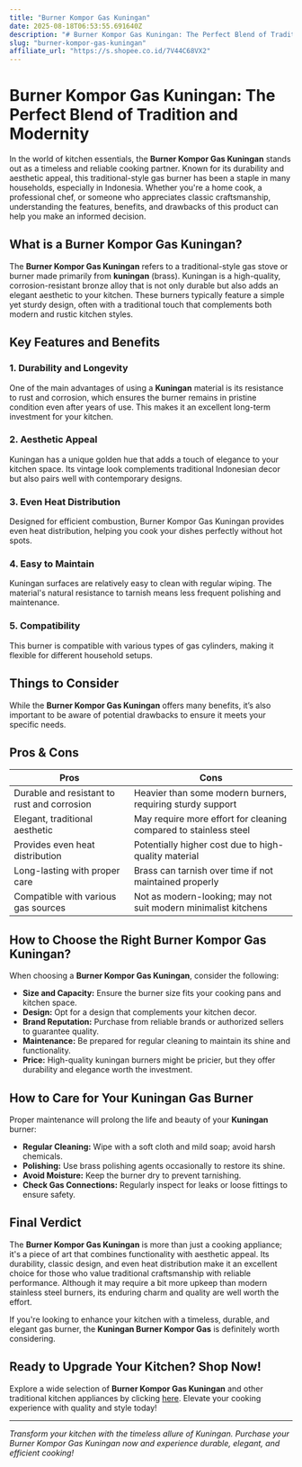 ```yaml
---
title: "Burner Kompor Gas Kuningan"
date: 2025-08-18T06:53:55.691640Z
description: "# Burner Kompor Gas Kuningan: The Perfect Blend of Tradition and Modernity..."
slug: "burner-kompor-gas-kuningan"
affiliate_url: "https://s.shopee.co.id/7V44C68VX2"
---
```

# Burner Kompor Gas Kuningan: The Perfect Blend of Tradition and Modernity

In the world of kitchen essentials, the **Burner Kompor Gas Kuningan** stands out as a timeless and reliable cooking partner. Known for its durability and aesthetic appeal, this traditional-style gas burner has been a staple in many households, especially in Indonesia. Whether you're a home cook, a professional chef, or someone who appreciates classic craftsmanship, understanding the features, benefits, and drawbacks of this product can help you make an informed decision.

## What is a Burner Kompor Gas Kuningan?

The **Burner Kompor Gas Kuningan** refers to a traditional-style gas stove or burner made primarily from **kuningan** (brass). Kuningan is a high-quality, corrosion-resistant bronze alloy that is not only durable but also adds an elegant aesthetic to your kitchen. These burners typically feature a simple yet sturdy design, often with a traditional touch that complements both modern and rustic kitchen styles.

## Key Features and Benefits

### 1. Durability and Longevity

One of the main advantages of using a **Kuningan** material is its resistance to rust and corrosion, which ensures the burner remains in pristine condition even after years of use. This makes it an excellent long-term investment for your kitchen.

### 2. Aesthetic Appeal

Kuningan has a unique golden hue that adds a touch of elegance to your kitchen space. Its vintage look complements traditional Indonesian decor but also pairs well with contemporary designs.

### 3. Even Heat Distribution

Designed for efficient combustion, Burner Kompor Gas Kuningan provides even heat distribution, helping you cook your dishes perfectly without hot spots.

### 4. Easy to Maintain

Kuningan surfaces are relatively easy to clean with regular wiping. The material's natural resistance to tarnish means less frequent polishing and maintenance.

### 5. Compatibility

This burner is compatible with various types of gas cylinders, making it flexible for different household setups.

## Things to Consider

While the **Burner Kompor Gas Kuningan** offers many benefits, it’s also important to be aware of potential drawbacks to ensure it meets your specific needs.

## Pros & Cons

| **Pros**                                              | **Cons**                                              |
|--------------------------------------------------------|-------------------------------------------------------|
| Durable and resistant to rust and corrosion          | Heavier than some modern burners, requiring sturdy support |
| Elegant, traditional aesthetic                       | May require more effort for cleaning compared to stainless steel |
| Provides even heat distribution                        | Potentially higher cost due to high-quality material |
| Long-lasting with proper care                        | Brass can tarnish over time if not maintained properly |
| Compatible with various gas sources                     | Not as modern-looking; may not suit modern minimalist kitchens |

## How to Choose the Right Burner Kompor Gas Kuningan?

When choosing a **Burner Kompor Gas Kuningan**, consider the following:

- **Size and Capacity:** Ensure the burner size fits your cooking pans and kitchen space.
- **Design:** Opt for a design that complements your kitchen decor.
- **Brand Reputation:** Purchase from reliable brands or authorized sellers to guarantee quality.
- **Maintenance:** Be prepared for regular cleaning to maintain its shine and functionality.
- **Price:** High-quality kuningan burners might be pricier, but they offer durability and elegance worth the investment.

## How to Care for Your Kuningan Gas Burner

Proper maintenance will prolong the life and beauty of your **Kuningan** burner:

- **Regular Cleaning:** Wipe with a soft cloth and mild soap; avoid harsh chemicals.
- **Polishing:** Use brass polishing agents occasionally to restore its shine.
- **Avoid Moisture:** Keep the burner dry to prevent tarnishing.
- **Check Gas Connections:** Regularly inspect for leaks or loose fittings to ensure safety.

## Final Verdict

The **Burner Kompor Gas Kuningan** is more than just a cooking appliance; it's a piece of art that combines functionality with aesthetic appeal. Its durability, classic design, and even heat distribution make it an excellent choice for those who value traditional craftsmanship with reliable performance. Although it may require a bit more upkeep than modern stainless steel burners, its enduring charm and quality are well worth the effort.

If you're looking to enhance your kitchen with a timeless, durable, and elegant gas burner, the **Kuningan Burner Kompor Gas** is definitely worth considering.

## Ready to Upgrade Your Kitchen? Shop Now!

Explore a wide selection of **Burner Kompor Gas Kuningan** and other traditional kitchen appliances by clicking [here](https://s.shopee.co.id/7V44C68VX2). Elevate your cooking experience with quality and style today!

---

*Transform your kitchen with the timeless allure of Kuningan. Purchase your Burner Kompor Gas Kuningan now and experience durable, elegant, and efficient cooking!*